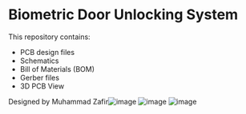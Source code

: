 # Biometric Door Unlocking System

This repository contains:
- PCB design files
- Schematics
- Bill of Materials (BOM)
- Gerber files
- 3D PCB View

Designed by Muhammad Zafir![image](https://github.com/user-attachments/assets/d53b2434-36b9-4bc7-8123-9769c9c51f67)
![image](https://github.com/user-attachments/assets/0f8171d3-97b9-43f6-98f4-324a9fcf3103)
![image](https://github.com/user-attachments/assets/5eae0898-7444-4971-90a7-7c3e5fb99103)

